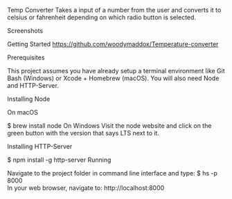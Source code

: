 Temp Converter
Takes a input of a number from the user and converts it to celsius or fahrenheit depending on which radio button is selected.


Screenshots



Getting Started
https://github.com/woodymaddox/Temperature-converter

Prerequisites

This project assumes you have already setup a terminal environment like Git Bash (Windows) or Xcode + Homebrew (macOS). You will also need Node and HTTP-Server.

Installing Node

On macOS

$ brew install node
On Windows
Visit the node website and click on the green button with the version that says LTS next to it.

Installing HTTP-Server

$ npm install -g http-server
Running

Navigate to the project folder in command line interface and type:
$ hs -p 8000  
In your web browser, navigate to: http://localhost:8000